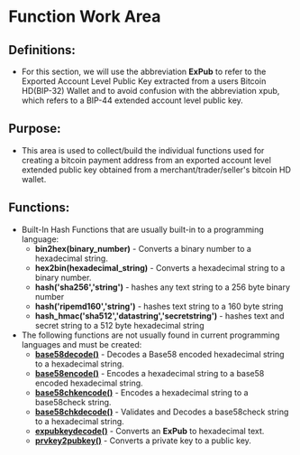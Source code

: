 # Function Work Area
## Definitions:
* For this section, we will use the abbreviation **ExPub** to refer to the Exported Account Level Public Key extracted from a users Bitcoin HD(BIP-32) Wallet and to avoid confusion with the abbreviation xpub, which refers to a BIP-44 extended account level public key.
## Purpose:
* This area is used to collect/build the individual functions used for creating a bitcoin payment address from an exported account level extended public key obtained from a merchant/trader/seller's bitcoin HD wallet.
## Functions:
* Built-In Hash Functions that are usually built-in to a programming language:
  - **bin2hex(binary_number)** - Converts a binary number to a hexadecimal string.
  - **hex2bin(hexadecimal_string)** - Converts a hexadecimal string to a binary number.
  - **hash('sha256','string')** - hashes any text string to a 256 byte binary number
  - **hash('ripemd160','string')** - hashes text string to a 160 byte string
  - **hash_hmac('sha512','datastring','secretstring')** - hashes text and secret string to a 512 byte hexadecimal string
* The following functions are not usually found in current programming languages and must be created:
  - **[base58decode()](https://github.com/EAWF/Bitcoin-Merchants-Toolbox/tree/master/Function%20Work%20Area/base58decode/base58decode.md)** - Decodes a Base58 encoded hexadecimal string to a hexadecimal string.
  - **[base58encode()](https://github.com/EAWF/Bitcoin-Merchants-Toolbox/tree/master/Function%20Work%20Area/base58encode/base58encode.md)** - Encodes a hexadecimal string to a base58 encoded hexadecimal string.
  - **[base58chkencode()](https://github.com/EAWF/Bitcoin-Merchants-Toolbox/tree/master/Function%20Work%20Area/base58chkencode/base58chkencode.md)** - Encodes a hexadecimal string to a base58check string.
  - **[base58chkdecode()](https://github.com/EAWF/Bitcoin-Merchants-Toolbox/tree/master/Function%20Work%20Area/base58chkdecode/base58chkdecode.md)** - Validates and Decodes a base58check string to a hexadecimal string.
  - **[expubkeydecode()](https://github.com/EAWF/Bitcoin-Merchants-Toolbox/tree/master/Function%20Work%20Area/expubkeydecode/expubkeydecode.md)** - Converts an **ExPub** to hexadecimal text.
  - **[prvkey2pubkey()](https://github.com/EAWF/Bitcoin-Merchants-Toolbox/tree/master/Function%20Work%20Area/prvkey2pubkey/prvkey2pubkey.md)** - Converts a private key to a public key.
